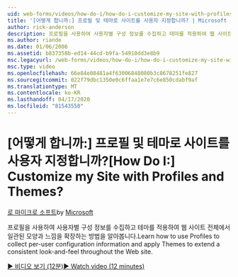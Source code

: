 ```yaml
---
uid: web-forms/videos/how-do-i/how-do-i-customize-my-site-with-profiles-and-themes
title: '[어떻게 합니까:] 프로필 및 테마로 사이트를 사용자 지정합니까? | Microsoft 문서'
author: rick-anderson
description: 프로필을 사용하여 사용자별 구성 정보를 수집하고 테마를 적용하여 웹 사이트 전체에서 일관된 모양과 느낌을 확장하는 방법을 알아봅니다.
ms.author: riande
ms.date: 01/06/2006
ms.assetid: b837358b-ed14-44cd-b9fa-54910dd3e8b9
msc.legacyurl: /web-forms/videos/how-do-i/how-do-i-customize-my-site-with-profiles-and-themes
msc.type: video
ms.openlocfilehash: 66e84e08481a4f63006848080b3c8678251fe827
ms.sourcegitcommit: 022f79dbc1350e0c6ffaa1e7e7c6e850cdabf9af
ms.translationtype: MT
ms.contentlocale: ko-KR
ms.lasthandoff: 04/17/2020
ms.locfileid: "81543550"
---
```

# <a name="how-do-i-customize-my-site-with-profiles-and-themes"></a><span data-ttu-id="1f0c8-104">[어떻게 합니까:] 프로필 및 테마로 사이트를 사용자 지정합니까?</span><span class="sxs-lookup"><span data-stu-id="1f0c8-104">[How Do I:] Customize my Site with Profiles and Themes?</span></span>

<span data-ttu-id="1f0c8-105">[로 마이크로 소프트](https://github.com/microsoft)</span><span class="sxs-lookup"><span data-stu-id="1f0c8-105">by [Microsoft](https://github.com/microsoft)</span></span>

<span data-ttu-id="1f0c8-106">프로필을 사용하여 사용자별 구성 정보를 수집하고 테마를 적용하여 웹 사이트 전체에서 일관된 모양과 느낌을 확장하는 방법을 알아봅니다.</span><span class="sxs-lookup"><span data-stu-id="1f0c8-106">Learn how to use Profiles to collect per-user configuration information and apply Themes to extend a consistent look-and-feel throughout the Web site.</span></span>

[<span data-ttu-id="1f0c8-107">&#9654; 비디오 보기 (12분)</span><span class="sxs-lookup"><span data-stu-id="1f0c8-107">&#9654; Watch video (12 minutes)</span></span>](https://channel9.msdn.com/Blogs/ASP-NET-Site-Videos/how-do-i-customize-my-site-with-profiles-and-themes)
